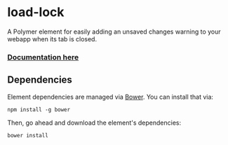 # load-lock

A Polymer element for easily adding an unsaved changes warning to your webapp when its tab is closed.

### [Documentation here](http://zacharytamas.github.io/load-lock/)

## Dependencies

Element dependencies are managed via [Bower](http://bower.io/). You can
install that via:

    npm install -g bower

Then, go ahead and download the element's dependencies:

    bower install

